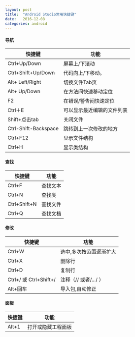 ```yaml
---
layout: post
title:  "Android Studio常用快捷键"
date:   2016-12-08
categories: android
---
```


#### 导航

 快捷键 | 功能 
 ----- | ----
 Ctrl+Up/Down | 屏幕上/下滚动
 Ctrl+Shift+Up/Down | 代码向上/下移动。
 Alt+ Left/Right | 切换文件Tab页
 Alt+ Up/Down | 在方法间快速移动定位
 F2 | 在错误/警告间快速定位
 Ctrl＋E | 可以显示最近编辑的文件列表
 Shift+点击tab | 关闭文件
 Ctrl-Shift-Backspace | 跳转到上一次修改的地方
 Ctrl+F12 | 显示文件结构
 Ctrl+H | 显示类结构

#### 查找

 快捷键 | 功能 
 ----- | ----
 Ctrl+F | 查找文本
 Ctrl+N | 查找类
 Ctrl+Shift+N | 查找文件
 Ctrl+Q | 查找文档

#### 修改

 快捷键 | 功能 
 ----- | ----
 Ctrl+W | 选中,多次按范围逐渐扩大
 Ctrl+X | 删除行
 Ctrl+D | 复制行
 Ctrl+/ 或 Ctrl+Shift+/ | 注释（// 或者/*...*/ ）
 Alt+回车 | 导入包,自动修正

#### 面板

 快捷键 | 功能 
 ----- | ----
 Alt+1 | 打开或隐藏工程面板

